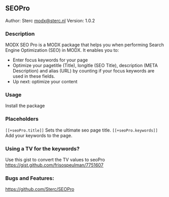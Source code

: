 ## SEOPro

Author: Sterc <modx@sterc.nl>
Version: 1.0.2

### Description
MODX SEO Pro is a MODX package that helps you when performing Search Engine Optimization (SEO) in MODX. It enables you to:
- Enter focus keywords for your page
- Optimize your pagetitle (Title), longitle (SEO Title), description (META Description) and alias (URL) by counting if your focus keywords are used in these fields.
- Up next: optimize your content

### Usage
Install the package

### Placeholders
`[[+seoPro.title]]` Sets the ultimate seo page title.
`[[+seoPro.keywords]]` Add your keywords to the page. 


### Using a TV for the keywords?
Use this gist to convert the TV values to seoPro https://gist.github.com/frisospeulman/7751607


### Bugs and Features:
https://github.com/Sterc/SEOPro
